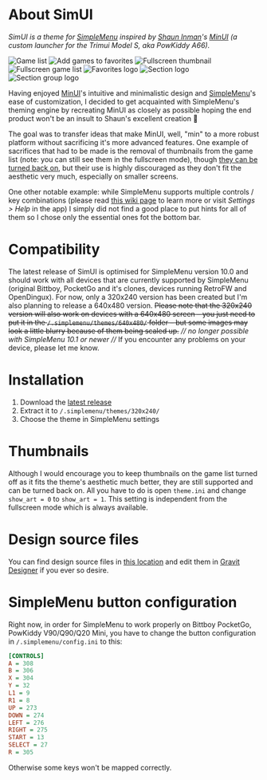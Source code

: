 # About SimUI
*SimUI is a theme for [SimpleMenu](https://github.com/fgl82/simplemenu) inspired by [Shaun Inman](https://github.com/shauninman)'s [MinUI](https://github.com/shauninman/MinUI) (a custom launcher for the Trimui Model S, aka PowKiddy A66).*

![Game list](https://user-images.githubusercontent.com/6025373/130760904-96c792f0-b4a1-4a76-9ab5-f11032af69e1.png)
![Add games to favorites](https://user-images.githubusercontent.com/6025373/130760975-02ce1181-8018-4c63-9636-efab4ee4d57b.png)
![Fullscreen thumbnail](https://user-images.githubusercontent.com/6025373/130761069-4f55ee60-3e2e-4ece-b02b-0a144ef1493c.png)
![Fullscreen game list](https://user-images.githubusercontent.com/6025373/130761133-597bd91d-ab92-48c9-80be-975f5dff4b4e.png)
![Favorites logo](https://user-images.githubusercontent.com/6025373/130761199-00c6bbcb-caf4-407c-a8b1-fd32e22c031b.png)
![Section logo](https://user-images.githubusercontent.com/6025373/130761238-8526b031-2045-4469-b1b5-45c01e286424.png)
![Section group logo](https://user-images.githubusercontent.com/6025373/130761272-cf87323d-992d-4c4f-a1ab-6cb5f4b0ecb9.png)

Having enjoyed [MinUI](https://github.com/shauninman/MinUI)'s intuitive and minimalistic design and [SimpleMenu](https://github.com/fgl82/simplemenu)'s ease of customization, I decided to get acquainted with SimpleMenu's theming engine by recreating MinUI as closely as possible hoping the end product won't be an insult to Shaun's excellent creation 🙂

The goal was to transfer ideas that make MinUI, well, "min" to a more robust platform without sacrificing it's more advanced features. One example of sacrifices that had to be made is the removal of thumbnails from the game list (note: you can still see them in the fullscreen mode), though [they can be turned back on](#thumbnails), but their use is highly discouraged as they don't fit the aesthetic very much, especially on smaller screens.

One other notable example: while SimpleMenu supports multiple controls / key combinations (please read [this wiki page](https://github.com/fgl82/simplemenu/wiki/3.-Controls) to learn more or visit *Settings > Help* in the app) I simply did not find a good place to put hints for all of them so I chose only the essential ones fot the bottom bar.

# Compatibility
The latest release of SimUI is optimised for SimpleMenu version 10.0 and should work with all devices that are currently supported by SimpleMenu (original Bittboy, PocketGo and it's clones, devices running RetroFW and OpenDingux). For now, only a 320x240 version has been created but I'm also planning to release a 640x480 version. ~~Please note that the 320x240 version will also work on devices with a 640x480 screen – you just need to put it in the `/.simplemenu/themes/640x480/` folder – but some images may look a little blurry because of them being scaled up.~~ *// no longer possible with SimpleMenu 10.1 or newer //* If you encounter any problems on your device, please let me know.

# Installation
1. Download the [latest release](https://github.com/dkodr/SimUI/releases/latest)
2. Extract it to `/.simplemenu/themes/320x240/`
3. Choose the theme in SimpleMenu settings

# Thumbnails
Although I would encourage you to keep thumbnails on the game list turned off as it fits the theme's aesthetic much better, they are still supported and can be turned back on. All you have to do is open `theme.ini` and change `show_art = 0` to `show_art = 1`. This setting is independent from the fullscreen mode which is always available.

# Design source files
You can find design source files in [this location](art) and edit them in [Gravit Designer](http://designer.io/) if you ever so desire.

# SimpleMenu button configuration
Right now, in order for SimpleMenu to work properly on Bittboy PocketGo, PowKiddy V90/Q90/Q20 Mini, you have to change the button configuration in `/.simplemenu/config.ini` to this:

```ini
[CONTROLS]
A = 308
B = 306
X = 304
Y = 32
L1 = 9
R1 = 8
UP = 273
DOWN = 274
LEFT = 276
RIGHT = 275
START = 13
SELECT = 27
R = 305
```

Otherwise some keys won't be mapped correctly.
